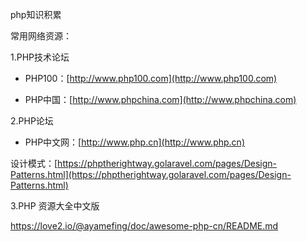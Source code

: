 php知识积累

常用网络资源：

1.PHP技术论坛

* PHP100：[http://www.php100.com](http://www.php100.com)

* PHP中国：[http://www.phpchina.com](http://www.phpchina.com)

2.PHP论坛

* PHP中文网：[http://www.php.cn](http://www.php.cn)

设计模式：[https://phptherightway.golaravel.com/pages/Design-Patterns.html](https://phptherightway.golaravel.com/pages/Design-Patterns.html)

3.PHP 资源大全中文版

https://love2.io/@ayamefing/doc/awesome-php-cn/README.md



